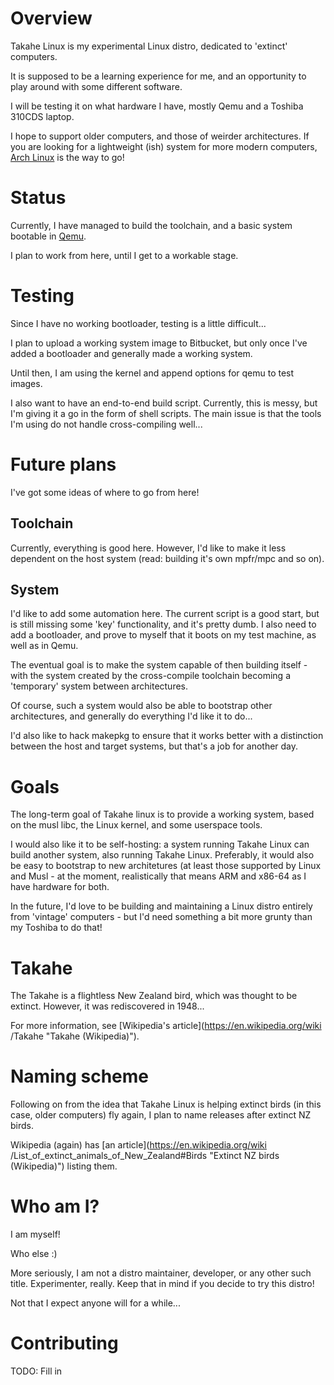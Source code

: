# Overview #

Takahe Linux is my experimental Linux distro, dedicated to 'extinct' computers.

It is supposed to be a learning experience for me, and an opportunity to play
around with some different software.

I will be testing it on what hardware I have, mostly Qemu and a Toshiba 310CDS
laptop.

I hope to support older computers, and those of weirder architectures. If you
are looking for a lightweight (ish) system for more modern computers, [Arch
Linux](https://www.archlinux.org) is the way to go!


# Status #

Currently, I have managed to build the toolchain, and a basic system bootable
in [Qemu](https://wiki.qemu.org/Main_Page).

I plan to work from here, until I get to a workable stage.


# Testing #

Since I have no working bootloader, testing is a little difficult...

I plan to upload a working system image to Bitbucket, but only once I've added
a bootloader and generally made a working system.

Until then, I am using the kernel and append options for qemu to test images.

I also want to have an end-to-end build script. Currently, this is messy, but
I'm giving it a go in the form of shell scripts. The main issue is that
the tools I'm using do not handle cross-compiling well...


# Future plans #

I've got some ideas of where to go from here!

## Toolchain ##

Currently, everything is good here. However, I'd like to make it less dependent
on the host system (read: building it's own mpfr/mpc and so on).

## System ##

I'd like to add some automation here. The current script is a good start, but
is still missing some 'key' functionality, and it's pretty dumb.
I also need to add a bootloader, and prove to myself that it boots on my test 
machine, as well as in Qemu.

The eventual goal is to make the system capable of then building itself - with
the system created by the cross-compile toolchain becoming a 'temporary' system
between architectures.

Of course, such a system would also be able to bootstrap other architectures,
and generally do everything I'd like it to do...

I'd also like to hack makepkg to ensure that it works better with a distinction
between the host and target systems, but that's a job for another day.


# Goals #

The long-term goal of Takahe linux is to provide a working system, based on
the musl libc, the Linux kernel, and some userspace tools.

I would also like it to be self-hosting: a system running Takahe Linux can
build another system, also running Takahe Linux.
Preferably, it would also be easy to bootstrap to new architetures (at least
those supported by Linux and Musl - at the moment, realistically that means
ARM and x86-64 as I have hardware for both.

In the future, I'd love to be building and maintaining a Linux distro
entirely from 'vintage' computers - but I'd need something a bit more grunty
than my Toshiba to do that!


# Takahe #

The Takahe is a flightless New Zealand bird, which was thought to be extinct.
However, it was rediscovered in 1948...

For more information, see [Wikipedia's article](https://en.wikipedia.org/wiki
/Takahe "Takahe (Wikipedia)").


# Naming scheme #

Following on from the idea that Takahe Linux is helping extinct birds (in this
case, older computers) fly again, I plan to name releases after extinct NZ
birds.

Wikipedia (again) has [an article](https://en.wikipedia.org/wiki
/List_of_extinct_animals_of_New_Zealand#Birds "Extinct NZ birds (Wikipedia)")
listing them.


# Who am I? #

I am myself!

Who else :)

More seriously, I am not a distro maintainer, developer, or any other such
title. Experimenter, really. Keep that in mind if you decide to try this distro!

Not that I expect anyone will for a while...


# Contributing #

TODO: Fill in

